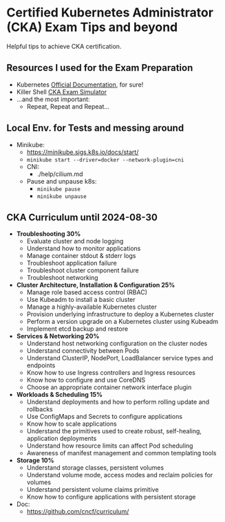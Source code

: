 # Certified Kubernetes Administrator (CKA) Exam Tips and beyond

Helpful tips to achieve CKA certification.

## Resources I used for the Exam Preparation

- Kubernetes [Official Documentation](https://kubernetes.io/docs/home/), for sure!
- Killer Shell [CKA Exam Simulator](https://killer.sh/cka)
- ...and the most important:
  - Repeat, Repeat and Repeat...

## Local Env. for Tests and messing around

- Minikube:
  - <https://minikube.sigs.k8s.io/docs/start/>
  - `minikube start --driver=docker --network-plugin=cni`
  - CNI: 
    - ./help/cilium.md
  - Pause and unpause k8s:
    - `minikube pause`
    - `minikube unpause`

## CKA Curriculum until 2024-08-30

- **Troubleshooting 30%**
  - Evaluate cluster and node logging
  - Understand how to monitor applications
  - Manage container stdout & stderr logs
  - Troubleshoot application failure
  - Troubleshoot cluster component failure
  - Troubleshoot networking
- **Cluster Architecture, Installation & Configuration 25%**
  - Manage role based access control (RBAC)
  - Use Kubeadm to install a basic cluster
  - Manage a highly-available Kubernetes cluster
  - Provision underlying infrastructure to deploy a Kubernetes cluster
  - Perform a version upgrade on a Kubernetes cluster using Kubeadm
  - Implement etcd backup and restore
- **Services & Networking 20%**
  - Understand host networking configuration on the cluster nodes
  - Understand connectivity between Pods
  - Understand ClusterIP, NodePort, LoadBalancer service types and endpoints
  - Know how to use Ingress controllers and Ingress resources
  - Know how to configure and use CoreDNS
  - Choose an appropriate container network interface plugin
- **Workloads & Scheduling 15%**
  - Understand deployments and how to perform rolling update and rollbacks
  - Use ConfigMaps and Secrets to configure applications
  - Know how to scale applications
  - Understand the primitives used to create robust, self-healing, application deployments
  - Understand how resource limits can affect Pod scheduling
  - Awareness of manifest management and common templating tools
- **Storage 10%**
  - Understand storage classes, persistent volumes
  - Understand volume mode, access modes and reclaim policies for volumes
  - Understand persistent volume claims primitive
  - Know how to configure applications with persistent storage
- Doc:
  - <https://github.com/cncf/curriculum/>
